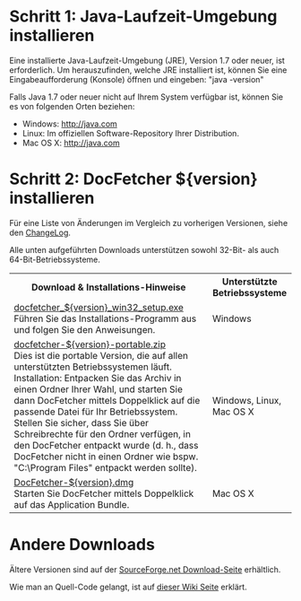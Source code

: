 Schritt 1: Java-Laufzeit-Umgebung installieren
====================================
Eine installierte Java-Laufzeit-Umgebung (JRE), Version 1.7 oder neuer, ist erforderlich. Um herauszufinden, welche JRE installiert ist, können Sie eine Eingabeaufforderung (Konsole) öffnen und eingeben: "java -version"

Falls Java 1.7 oder neuer nicht auf Ihrem System verfügbar ist, können Sie es von folgenden Orten beziehen:

* Windows: <http://java.com>
* Linux: Im offiziellen Software-Repository Ihrer Distribution.
* Mac OS&nbsp;X: <http://java.com>

Schritt 2: DocFetcher ${version} installieren
======================================

Für eine Liste von Änderungen im Vergleich zu vorherigen Versionen, siehe den [ChangeLog](http://docfetcher.sourceforge.net/wiki/doku.php?id=changelog).

Alle unten aufgeführten Downloads unterstützen sowohl 32-Bit- als auch 64-Bit-Betriebssysteme.

<table>
<tr>
<th>Download & Installations-Hinweise</th>
<th>Unterstützte Betriebssysteme</th>
</tr>
<tr>
<td align="left"><a href="http://sourceforge.net/projects/docfetcher/files/docfetcher/${version}/docfetcher_${version}_win32_setup.exe/download">docfetcher_${version}_win32_setup.exe</a> <br/> Führen Sie das Installations-Programm aus und folgen Sie den Anweisungen.</td>
<td>Windows</td>
</tr>
<tr>
<td align="left"><a href="http://sourceforge.net/projects/docfetcher/files/docfetcher/${version}/docfetcher-${version}-portable.zip/download">docfetcher-${version}-portable.zip</a> <br/> Dies ist die portable Version, die auf allen unterstützten Betriebssystemen läuft. Installation: Entpacken Sie das Archiv in einen Ordner Ihrer Wahl, und starten Sie dann DocFetcher mittels Doppelklick auf die passende Datei für Ihr Betriebssystem. Stellen Sie sicher, dass Sie über Schreibrechte für den Ordner verfügen, in den DocFetcher entpackt wurde (d.&nbsp;h., dass DocFetcher nicht in einen Ordner wie bspw. "C:\Program&nbsp;Files" entpackt werden sollte).
</td>
<td>Windows, Linux, Mac OS&nbsp;X</td>
</tr>
<tr>
<td align="left"><a href="http://sourceforge.net/projects/docfetcher/files/docfetcher/${version}/DocFetcher-${version}.dmg/download">DocFetcher-${version}.dmg</a> <br/> Starten Sie DocFetcher mittels Doppelklick auf das Application Bundle.
</td>
<td>Mac OS&nbsp;X</td>
</tr>
</table>

Andere Downloads
================
Ältere Versionen sind auf der [SourceForge.net Download-Seite](http://sourceforge.net/projects/docfetcher/files/docfetcher/) erhältlich.

Wie man an Quell-Code gelangt, ist auf [dieser Wiki Seite](http://docfetcher.sourceforge.net/wiki/doku.php?id=source_code) erklärt.
